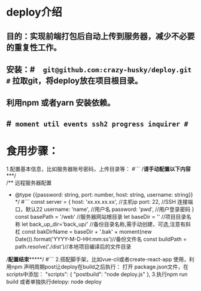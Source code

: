 # deploy介绍

## 目的：实现前端打包后自动上传到服务器，减少不必要的重复性工作。


##  安装：#```  git@github.com:crazy-husky/deploy.git #``` 拉取git，将deploy放在项目根目录。
##  利用npm 或者yarn 安装依赖。
##  #``` moment util events ssh2 progress inquirer #```

# 食用步骤：
  1.配置基本信息，比如服务器账号密码，上传目录等：
   #```
   /******************************请手动配置以下内容*********************************/  
   /** 远程服务器配置
   * @type {{password: string, port: number, host: string, username: string}}
   */
    #```
  const server = {
    host: 'xx.xx.xx.xx',  //主机ip
    port: 22,                //SSH 连接端口，默认22
    username: 'name',        //用户名
    password: 'pwd',     //用户登录密码
  }
  const basePath = '/web'     //服务器网站根目录
  let baseDir = ''            //项目目录名称
  let  back_up_dir='back_up/' //备份目录名称,需手动创建，可选,注意有斜杠
  const bakDirName = baseDir + '.bak' + moment(new Date()).format('YYYY-M-D-HH:mm:ss')//备份文件名
  const buildPath = path.resolve('./dist')//本地项目编译后的文件目录

  /**********************************配置结束***************************************/
   #```
   2.搭配脚手架，比如vue-cli或者create-react-app 使用，利用npm 声明周期post让deploy在build之后执行：
   打开 package.json文件，在 scripts中添加：
      "scripts": {
          "postbuild": "node deploy.js"
       },
   3.执行npm run build 或者单独执行delopy: node deploy
   
   
